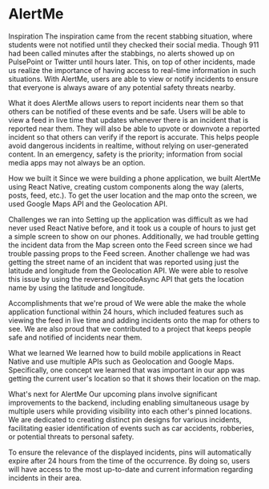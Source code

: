 # AlertMe

Inspiration
The inspiration came from the recent stabbing situation, where students were not notified until they checked their social media. Though 911 had been called minutes after the stabbings, no alerts showed up on PulsePoint or Twitter until hours later. This, on top of other incidents, made us realize the importance of having access to real-time information in such situations. With AlertMe, users are able to view or notify incidents to ensure that everyone is always aware of any potential safety threats nearby.

What it does
AlertMe allows users to report incidents near them so that others can be notified of these events and be safe. Users will be able to view a feed in live time that updates whenever there is an incident that is reported near them. They will also be able to upvote or downvote a reported incident so that others can verify if the report is accurate. This helps people avoid dangerous incidents in realtime, without relying on user-generated content. In an emergency, safety is the priority; information from social media apps may not always be an option.

How we built it
Since we were building a phone application, we built AlertMe using React Native, creating custom components along the way (alerts, posts, feed, etc.). To get the user location and the map onto the screen, we used Google Maps API and the Geolocation API.

Challenges we ran into
Setting up the application was difficult as we had never used React Native before, and it took us a couple of hours to just get a simple screen to show on our phones. Additionally, we had trouble getting the incident data from the Map screen onto the Feed screen since we had trouble passing props to the Feed screen. Another challenge we had was getting the street name of an incident that was reported using just the latitude and longitude from the Geolocation API. We were able to resolve this issue by using the reverseGeocodeAsync API that gets the location name by using the latitude and longitude.

Accomplishments that we're proud of
We were able the make the whole application functional within 24 hours, which included features such as viewing the feed in live time and adding incidents onto the map for others to see. We are also proud that we contributed to a project that keeps people safe and notified of incidents near them.

What we learned
We learned how to build mobile applications in React Native and use multiple APIs such as Geolocation and Google Maps. Specifically, one concept we learned that was important in our app was getting the current user's location so that it shows their location on the map.

What's next for AlertMe
Our upcoming plans involve significant improvements to the backend, including enabling simultaneous usage by multiple users while providing visibility into each other's pinned locations. We are dedicated to creating distinct pin designs for various incidents, facilitating easier identification of events such as car accidents, robberies, or potential threats to personal safety.

To ensure the relevance of the displayed incidents, pins will automatically expire after 24 hours from the time of the occurrence. By doing so, users will have access to the most up-to-date and current information regarding incidents in their area.

